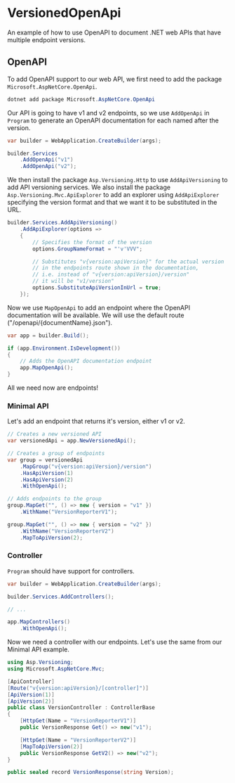 # VersionedOpenApi
An example of how to use OpenAPI to document .NET web APIs that have multiple endpoint versions.

## OpenAPI
To add OpenAPI support to our web API, we first need to add the package `Microsoft.AspNetCore.OpenApi`.

```csharp
dotnet add package Microsoft.AspNetCore.OpenApi
```

Our API is going to have v1 and v2 endpoints, so we use `AddOpenApi` in `Program` to generate an OpenAPI documentation for each named after the version.

```csharp
var builder = WebApplication.CreateBuilder(args);

builder.Services
    .AddOpenApi("v1")
    .AddOpenApi("v2");
```

We then install the package `Asp.Versioning.Http` to use `AddApiVersioning` to add API versioning services. We also install the package `Asp.Versioning.Mvc.ApiExplorer` to add an explorer using `AddApiExplorer` specifying the version format and that we want it to be substituted in the URL.

```csharp
builder.Services.AddApiVersioning()
    .AddApiExplorer(options =>
    {
        // Specifies the format of the version
        options.GroupNameFormat = "'v'VVV";

        // Substitutes "v{version:apiVersion}" for the actual version
        // in the endpoints route shown in the documentation,
        // i.e. instead of "v{version:apiVersion}/version"
        // it will be "v1/version"
        options.SubstituteApiVersionInUrl = true;
    });
```

Now we use `MapOpenApi` to add an endpoint where the OpenAPI documentation will be available. We will use the default route ("/openapi/{documentName}.json").

```csharp
var app = builder.Build();

if (app.Environment.IsDevelopment())
{
    // Adds the OpenAPI documentation endpoint
    app.MapOpenApi();
}
```

All we need now are endpoints!

### Minimal API
Let's add an endpoint that returns it's version, either v1 or v2.

```csharp
// Creates a new versioned API
var versionedApi = app.NewVersionedApi();

// Creates a group of endpoints
var group = versionedApi
    .MapGroup("v{version:apiVersion}/version")
    .HasApiVersion(1)
    .HasApiVersion(2)
    .WithOpenApi();

// Adds endpoints to the group
group.MapGet("", () => new { version = "v1" })
    .WithName("VersionReporterV1");

group.MapGet("", () => new { version = "v2" })
    .WithName("VersionReporterV2")
    .MapToApiVersion(2);
```

### Controller
`Program` should have support for controllers.

```csharp
var builder = WebApplication.CreateBuilder(args);

builder.Services.AddControllers();

// ...

app.MapControllers()
    .WithOpenApi();
```

Now we need a controller with our endpoints. Let's use the same from our Minimal API example.

```csharp
using Asp.Versioning;
using Microsoft.AspNetCore.Mvc;

[ApiController]
[Route("v{version:apiVersion}/[controller]")]
[ApiVersion(1)]
[ApiVersion(2)]
public class VersionController : ControllerBase
{
    [HttpGet(Name = "VersionReporterV1")]
    public VersionResponse Get() => new("v1");

    [HttpGet(Name = "VersionReporterV2")]
    [MapToApiVersion(2)]
    public VersionResponse GetV2() => new("v2");
}

public sealed record VersionResponse(string Version);
```

